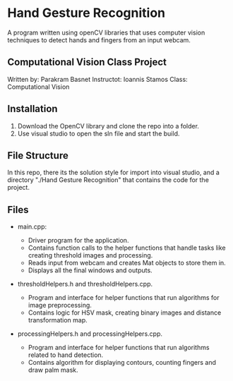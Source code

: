 # Hand Gesture Recognition

A program written using openCV libraries that uses computer vision techniques to detect hands and fingers from an input webcam.

## Computational Vision Class Project
Written by: Parakram Basnet
Instructot: Ioannis Stamos
Class: Computational Vision

## Installation

1. Download the OpenCV library and clone the repo into a folder.
2. Use visual studio to open the sln file and start the build.

## File Structure

In this repo, there its the solution style for import into visual studio, and a directory "./Hand Gesture Recognition" that contains the code for the project.

## Files

* main.cpp: 
	* Driver program for the application. 
	* Contains function calls to the helper functions that handle tasks like creating threshold images and processing.
	* Reads input from webcam and creates Mat objects to store them in.
	* Displays all the final windows and outputs.

* thresholdHelpers.h and thresholdHelpers.cpp.
	* Program and interface for helper functions that run algorithms for image preprocessing.
	* Contains logic for HSV mask, creating binary images and distance transformation map.
	
* processingHelpers.h and processingHelpers.cpp.
	* Program and interface for helper functions that run algorithms related to hand detection.
	* Contains algorithm for displaying contours, counting fingers and draw palm mask.
	